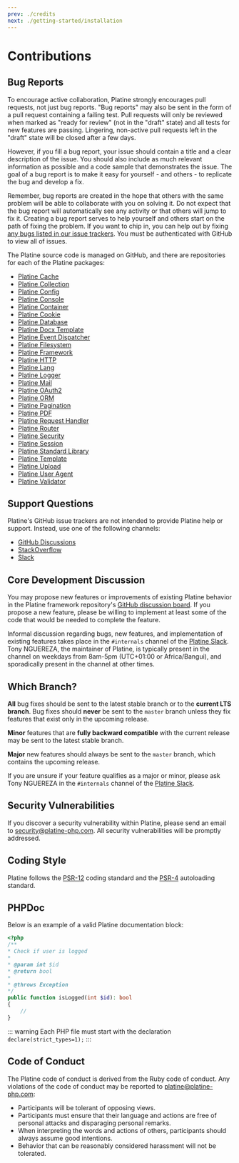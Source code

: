 ```yaml
---
prev: ./credits
next: ./getting-started/installation
---
```

# Contributions

## Bug Reports

To encourage active collaboration, Platine strongly encourages pull requests, not just bug reports. "Bug reports" may also be sent in the form of a pull request containing a failing test. Pull requests will only be reviewed when marked as "ready for review" (not in the "draft" state) and all tests for new features are passing. Lingering, non-active pull requests left in the "draft" state will be closed after a few days.

However, if you fill a bug report, your issue should contain a title and a clear description of the issue. You should also include as much relevant information as possible and a code sample that demonstrates the issue. The goal of a bug report is to make it easy for yourself - and others - to replicate the bug and develop a fix.

Remember, bug reports are created in the hope that others with the same problem will be able to collaborate with you on solving it. Do not expect that the bug report will automatically see any activity or that others will jump to fix it. Creating a bug report serves to help yourself and others start on the path of fixing the problem. If you want to chip in, you can help out by fixing [any bugs listed in our issue trackers](https://github.com/platine-php/framework/issues). You must be authenticated with GitHub to view all of issues.

The Platine source code is managed on GitHub, and there are repositories for each of the Platine packages:

- [Platine Cache](https://github.com/platine-php/cache)
- [Platine Collection](https://github.com/platine-php/collection)
- [Platine Config](https://github.com/platine-php/config)
- [Platine Console](https://github.com/platine-php/console)
- [Platine Container](https://github.com/platine-php/container)
- [Platine Cookie](https://github.com/platine-php/cookie)
- [Platine Database](https://github.com/platine-php/database)
- [Platine Docx Template](https://github.com/platine-php/docx-template)
- [Platine Event Dispatcher](https://github.com/platine-php/event-dispatcher)
- [Platine Filesystem](https://github.com/platine-php/filesystem)
- [Platine Framework](https://github.com/platine-php/framework)
- [Platine HTTP](https://github.com/platine-php/http)
- [Platine Lang](https://github.com/platine-php/lang)
- [Platine Logger](https://github.com/platine-php/logger)
- [Platine Mail](https://github.com/platine-php/mail)
- [Platine OAuth2](https://github.com/platine-php/oauth2)
- [Platine ORM](https://github.com/platine-php/orm)
- [Platine Pagination](https://github.com/platine-php/pagination)
- [Platine PDF](https://github.com/platine-php/pdf)
- [Platine Request Handler](https://github.com/platine-php/request-handler)
- [Platine Router](https://github.com/platine-php/router)
- [Platine Security](https://github.com/platine-php/security)
- [Platine Session](https://github.com/platine-php/session)
- [Platine Standard Library](https://github.com/platine-php/stdlib)
- [Platine Template](https://github.com/platine-php/template)
- [Platine Upload](https://github.com/platine-php/upload)
- [Platine User Agent](https://github.com/platine-php/user-agent)
- [Platine Validator](https://github.com/platine-php/validator)

## Support Questions

Platine's GitHub issue trackers are not intended to provide Platine help or support. Instead, use one of the following channels:

- [GitHub Discussions](https://github.com/platine-php/app/discussions)
- [StackOverflow](https://stackoverflow.com/questions/tagged/platine-php)
- [Slack](https://platineframework.slack.com)

## Core Development Discussion

You may propose new features or improvements of existing Platine behavior in the Platine framework repository's [GitHub discussion board](https://github.com/platine-php/framework/discussions). If you propose a new feature, please be willing to implement at least some of the code that would be needed to complete the feature.

Informal discussion regarding bugs, new features, and implementation of existing features takes place in the `#internals` channel of the [Platine Slack](https://platineframework.slack.com). Tony NGUEREZA, the maintainer of Platine, is typically present in the channel on weekdays from 8am-5pm (UTC+01:00 or Africa/Bangui), and sporadically present in the channel at other times.

## Which Branch?

**All** bug fixes should be sent to the latest stable branch or to the **current LTS branch**. Bug fixes should **never** be sent to the `master` branch unless they fix features that exist only in the upcoming release.

**Minor** features that are **fully backward compatible** with the current release may be sent to the latest stable branch.

**Major** new features should always be sent to the `master` branch, which contains the upcoming release.

If you are unsure if your feature qualifies as a major or minor, please ask Tony NGUEREZA in the `#internals` channel of the [Platine Slack](https://platineframework.slack.com).

## Security Vulnerabilities

If you discover a security vulnerability within Platine, please send an email to [security@platine-php.com](mailto:security@platine-php.com). All security vulnerabilities will be promptly addressed.

## Coding Style

Platine follows the [PSR-12](https://www.php-fig.org/psr/psr-12) coding standard and the [PSR-4](https://www.php-fig.org/psr/psr-4/) autoloading standard.

## PHPDoc

Below is an example of a valid Platine documentation block:

```php
<?php
/**
* Check if user is logged
*
* @param int $id
* @return bool
*
* @throws Exception
*/
public function isLogged(int $id): bool
{
    //
}
```

::: warning
 Each PHP file must start with the declaration `declare(strict_types=1);`
:::

## Code of Conduct

The Platine code of conduct is derived from the Ruby code of conduct. Any violations of the code of conduct may be reported to [platine@platine-php.com](mailto:platine@platine-php.com):

- Participants will be tolerant of opposing views.
- Participants must ensure that their language and actions are free of personal attacks and disparaging personal remarks.
- When interpreting the words and actions of others, participants should always assume good intentions.
- Behavior that can be reasonably considered harassment will not be tolerated.



